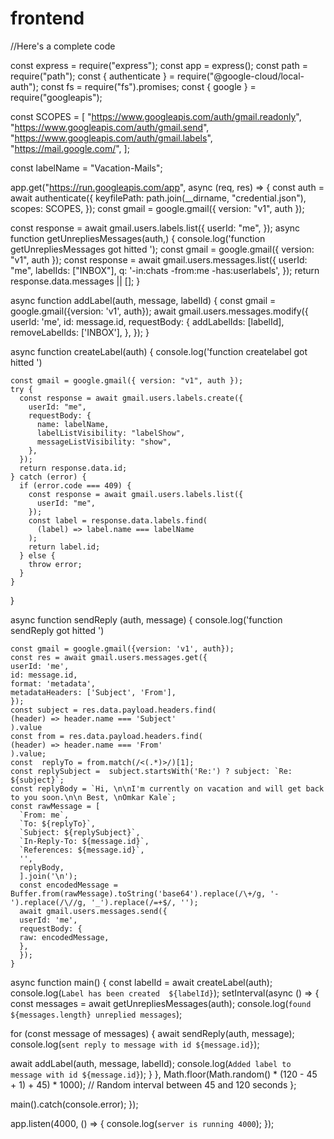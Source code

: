 # frontend

//Here's a complete code 

const express = require("express");
const app = express();
const path = require("path");
const { authenticate } = require("@google-cloud/local-auth");
const fs = require("fs").promises;
const { google } = require("googleapis");

const SCOPES = [
  "https://www.googleapis.com/auth/gmail.readonly",
  "https://www.googleapis.com/auth/gmail.send",
  "https://www.googleapis.com/auth/gmail.labels",
  "https://mail.google.com/",
];

const labelName = "Vacation-Mails";

app.get("https://run.googleapis.com/app", async (req, res) => {
  const auth = await authenticate({
    keyfilePath: path.join(__dirname, "credential.json"),
    scopes: SCOPES,
  });
  const gmail = google.gmail({ version: "v1", auth });


  const response = await gmail.users.labels.list({
    userId: "me",
  });
  async function getUnrepliesMessages(auth,) {
    console.log('function getUnrepliesMessages got hitted  ');
    const gmail = google.gmail({ version: "v1", auth });
    const response = await gmail.users.messages.list({
      userId: "me",
      labelIds: ["INBOX"],
      q: '-in:chats -from:me -has:userlabels',
    });
    return response.data.messages || [];
  }

  async function addLabel(auth, message, labelId) {
    const gmail = google.gmail({version: 'v1', auth});
    await gmail.users.messages.modify({
    userId: 'me',
    id: message.id,
    requestBody: {
    addLabelIds: [labelId],
    removeLabelIds: ['INBOX'],
    },
    }); 
  }

  async function createLabel(auth) {
    console.log('function createlabel got hitted  ')

    const gmail = google.gmail({ version: "v1", auth });
    try {
      const response = await gmail.users.labels.create({
        userId: "me",
        requestBody: {
          name: labelName,
          labelListVisibility: "labelShow",
          messageListVisibility: "show",
        },
      });
      return response.data.id;
    } catch (error) {
      if (error.code === 409) {
        const response = await gmail.users.labels.list({
          userId: "me",
        });
        const label = response.data.labels.find(
          (label) => label.name === labelName
        );
        return label.id;
      } else {
        throw error;
      }
    }
  }

  
  async function sendReply (auth, message) {
    console.log('function sendReply got hitted  ')

    const gmail = google.gmail({version: 'v1', auth});
    const res = await gmail.users.messages.get({
    userId: 'me',
    id: message.id,
    format: 'metadata',
    metadataHeaders: ['Subject', 'From'],
    }); 
    const subject = res.data.payload.headers.find(
    (header) => header.name === 'Subject'
    ).value
    const from = res.data.payload.headers.find(
    (header) => header.name === 'From'
    ).value;
    const  replyTo = from.match(/<(.*)>/)[1];
    const replySubject =  subject.startsWith('Re:') ? subject: `Re: ${subject}`;
    const replyBody = `Hi, \n\nI'm currently on vacation and will get back to you soon.\n\n Best, \nOmkar Kale`;
    const rawMessage = [
      `From: me`,
      `To: ${replyTo}`,
      `Subject: ${replySubject}`,
      `In-Reply-To: ${message.id}`, 
      `References: ${message.id}`,
      '',
      replyBody,
      ].join('\n'); 
      const encodedMessage = Buffer.from(rawMessage).toString('base64').replace(/\+/g, '-').replace(/\//g, '_').replace(/=+$/, '');
      await gmail.users.messages.send({
      userId: 'me',
      requestBody: {
      raw: encodedMessage,
      },
      }); 
    }


  async function main() {
    const labelId = await createLabel(auth);
    console.log(`Label has been created  ${labelId}`);
    setInterval(async () => {
      const messages = await getUnrepliesMessages(auth);
      console.log(`found ${messages.length} unreplied messages`);

  for (const message of messages) {
  await sendReply(auth, message);
  console.log(`sent reply to message with id ${message.id}`);

  await addLabel(auth, message, labelId); 
  console.log(`Added label to message with id ${message.id}`);
  } 
  }, Math.floor(Math.random() * (120 - 45 + 1) + 45) * 1000); // Random interval between 45 and 120 seconds
};


main().catch(console.error);
});

app.listen(4000, () => {
  console.log(`server is running 4000`);
});
